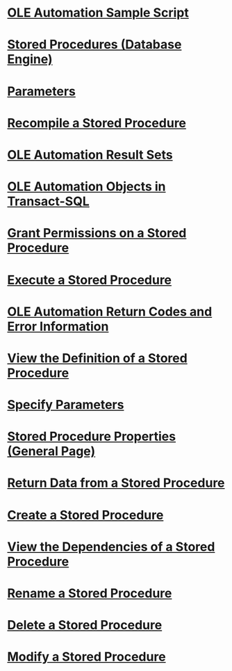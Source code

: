 # [OLE Automation Sample Script](ole-automation-sample-script.md)
# [Stored Procedures (Database Engine)](stored-procedures-database-engine.md)
# [Parameters](parameters.md)
# [Recompile a Stored Procedure](recompile-a-stored-procedure.md)
# [OLE Automation Result Sets](ole-automation-result-sets.md)
# [OLE Automation Objects in Transact-SQL](ole-automation-objects-in-transact-sql.md)
# [Grant Permissions on a Stored Procedure](grant-permissions-on-a-stored-procedure.md)
# [Execute a Stored Procedure](execute-a-stored-procedure.md)
# [OLE Automation Return Codes and Error Information](ole-automation-return-codes-and-error-information.md)
# [View the Definition of a Stored Procedure](view-the-definition-of-a-stored-procedure.md)
# [Specify Parameters](specify-parameters.md)
# [Stored Procedure Properties (General Page)](stored-procedure-properties-general-page.md)
# [Return Data from a Stored Procedure](return-data-from-a-stored-procedure.md)
# [Create a Stored Procedure](create-a-stored-procedure.md)
# [View the Dependencies of a Stored Procedure](view-the-dependencies-of-a-stored-procedure.md)
# [Rename a Stored Procedure](rename-a-stored-procedure.md)
# [Delete a Stored Procedure](delete-a-stored-procedure.md)
# [Modify a Stored Procedure](modify-a-stored-procedure.md)
